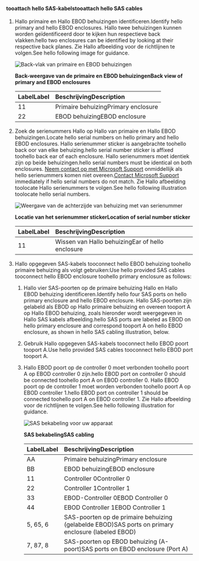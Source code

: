 <!--author=alkohli last changed:02/22/16-->

#### <a name="tooattach-hello-sas-cables"></a><span data-ttu-id="c208f-101">tooattach hello SAS-kabels</span><span class="sxs-lookup"><span data-stu-id="c208f-101">tooattach hello SAS cables</span></span>
1. <span data-ttu-id="c208f-102">Hallo primaire en Hallo EBOD behuizingen identificeren.</span><span class="sxs-lookup"><span data-stu-id="c208f-102">Identify hello primary and hello EBOD enclosures.</span></span> <span data-ttu-id="c208f-103">Hallo twee behuizingen kunnen worden geïdentificeerd door te kijken hun respectieve back vlakken.</span><span class="sxs-lookup"><span data-stu-id="c208f-103">hello two enclosures can be identified by looking at their respective back planes.</span></span> <span data-ttu-id="c208f-104">Zie Hallo afbeelding voor de richtlijnen te volgen.</span><span class="sxs-lookup"><span data-stu-id="c208f-104">See hello following image for guidance.</span></span> 
   
    ![Back-vlak van primaire en EBOD behuizingen](./media/storsimple-sas-cable-8600/HCSBackplaneofprimaryandEBODenclosure.png)
   
    <span data-ttu-id="c208f-106">**Back-weergave van de primaire en EBOD behuizingen**</span><span class="sxs-lookup"><span data-stu-id="c208f-106">**Back view of primary and EBOD enclosures**</span></span>
   
   | <span data-ttu-id="c208f-107">Label</span><span class="sxs-lookup"><span data-stu-id="c208f-107">Label</span></span> | <span data-ttu-id="c208f-108">Beschrijving</span><span class="sxs-lookup"><span data-stu-id="c208f-108">Description</span></span> |
   |:--- |:--- |
   | <span data-ttu-id="c208f-109">1</span><span class="sxs-lookup"><span data-stu-id="c208f-109">1</span></span> |<span data-ttu-id="c208f-110">Primaire behuizing</span><span class="sxs-lookup"><span data-stu-id="c208f-110">Primary enclosure</span></span> |
   | <span data-ttu-id="c208f-111">2</span><span class="sxs-lookup"><span data-stu-id="c208f-111">2</span></span> |<span data-ttu-id="c208f-112">EBOD behuizing</span><span class="sxs-lookup"><span data-stu-id="c208f-112">EBOD enclosure</span></span> |
2. <span data-ttu-id="c208f-113">Zoek de serienummers Hallo op Hallo van primaire en Hallo EBOD behuizingen.</span><span class="sxs-lookup"><span data-stu-id="c208f-113">Locate hello serial numbers on hello primary and hello EBOD enclosures.</span></span> <span data-ttu-id="c208f-114">Hallo serienummer sticker is aangebrachte toohello back oor van elke behuizing.</span><span class="sxs-lookup"><span data-stu-id="c208f-114">hello serial number sticker is affixed toohello back ear of each enclosure.</span></span> <span data-ttu-id="c208f-115">Hallo serienummers moet identiek zijn op beide behuizingen.</span><span class="sxs-lookup"><span data-stu-id="c208f-115">hello serial numbers must be identical on both enclosures.</span></span> <span data-ttu-id="c208f-116">[Neem contact op met Microsoft Support](../articles/storsimple/storsimple-contact-microsoft-support.md) onmiddellijk als hello serienummers komen niet overeen.</span><span class="sxs-lookup"><span data-stu-id="c208f-116">[Contact Microsoft Support](../articles/storsimple/storsimple-contact-microsoft-support.md) immediately if hello serial numbers do not match.</span></span> <span data-ttu-id="c208f-117">Zie Hallo afbeelding toolocate Hallo serienummers te volgen.</span><span class="sxs-lookup"><span data-stu-id="c208f-117">See hello following illustration toolocate hello serial numbers.</span></span>
   
    ![Weergave van de achterzijde van behuizing met van serienummer](./media/storsimple-sas-cable-8600/HCSRearviewofenclosureindicatinglocationofserialnumbersticker.png)
   
    <span data-ttu-id="c208f-119">**Locatie van het serienummer sticker**</span><span class="sxs-lookup"><span data-stu-id="c208f-119">**Location of serial number sticker**</span></span>
   
   | <span data-ttu-id="c208f-120">Label</span><span class="sxs-lookup"><span data-stu-id="c208f-120">Label</span></span> | <span data-ttu-id="c208f-121">Beschrijving</span><span class="sxs-lookup"><span data-stu-id="c208f-121">Description</span></span> |
   |:--- |:--- |
   | <span data-ttu-id="c208f-122">1</span><span class="sxs-lookup"><span data-stu-id="c208f-122">1</span></span> |<span data-ttu-id="c208f-123">Wissen van Hallo behuizing</span><span class="sxs-lookup"><span data-stu-id="c208f-123">Ear of hello enclosure</span></span> |
3. <span data-ttu-id="c208f-124">Hallo opgegeven SAS-kabels tooconnect hello EBOD behuizing toohello primaire behuizing als volgt gebruiken:</span><span class="sxs-lookup"><span data-stu-id="c208f-124">Use hello provided SAS cables tooconnect hello EBOD enclosure toohello primary enclosure as follows:</span></span>
   
   1. <span data-ttu-id="c208f-125">Hallo vier SAS-poorten op de primaire behuizing Hallo en Hallo EBOD behuizing identificeren.</span><span class="sxs-lookup"><span data-stu-id="c208f-125">Identify hello four SAS ports on hello primary enclosure and hello EBOD enclosure.</span></span> <span data-ttu-id="c208f-126">Hallo SAS-poorten zijn gelabeld als EBOD op Hallo primaire behuizing en overeen tooport A op Hallo EBOD behuizing, zoals hieronder wordt weergegeven in Hallo SAS kabels afbeelding.</span><span class="sxs-lookup"><span data-stu-id="c208f-126">hello SAS ports are labeled as EBOD on hello primary enclosure and correspond tooport A on hello EBOD enclosure, as shown in hello SAS cabling illustration, below.</span></span>
   2. <span data-ttu-id="c208f-127">Gebruik Hallo opgegeven SAS-kabels tooconnect hello EBOD poort tooport A.</span><span class="sxs-lookup"><span data-stu-id="c208f-127">Use hello provided SAS cables tooconnect hello EBOD port tooport A.</span></span>
   3. <span data-ttu-id="c208f-128">Hallo EBOD poort op de controller 0 moet verbonden toohello poort A op EBOD controller 0 zijn.</span><span class="sxs-lookup"><span data-stu-id="c208f-128">hello EBOD port on controller 0 should be connected toohello port A on EBOD controller 0.</span></span> <span data-ttu-id="c208f-129">Hallo EBOD poort op de controller 1 moet worden verbonden toohello poort A op EBOD controller 1.</span><span class="sxs-lookup"><span data-stu-id="c208f-129">hello EBOD port on controller 1 should be connected toohello port A on EBOD controller 1.</span></span> <span data-ttu-id="c208f-130">Zie Hallo afbeelding voor de richtlijnen te volgen.</span><span class="sxs-lookup"><span data-stu-id="c208f-130">See hello following illustration for guidance.</span></span> 
      
      ![SAS bekabeling voor uw apparaat](./media/storsimple-sas-cable-8600/HCSSAScablingforyourdevice.png)
      
      <span data-ttu-id="c208f-132">**SAS bekabeling**</span><span class="sxs-lookup"><span data-stu-id="c208f-132">**SAS cabling**</span></span>
      
      | <span data-ttu-id="c208f-133">Label</span><span class="sxs-lookup"><span data-stu-id="c208f-133">Label</span></span> | <span data-ttu-id="c208f-134">Beschrijving</span><span class="sxs-lookup"><span data-stu-id="c208f-134">Description</span></span> |
      |:--- |:--- |
      | <span data-ttu-id="c208f-135">A</span><span class="sxs-lookup"><span data-stu-id="c208f-135">A</span></span> |<span data-ttu-id="c208f-136">Primaire behuizing</span><span class="sxs-lookup"><span data-stu-id="c208f-136">Primary enclosure</span></span> |
      | <span data-ttu-id="c208f-137">B</span><span class="sxs-lookup"><span data-stu-id="c208f-137">B</span></span> |<span data-ttu-id="c208f-138">EBOD behuizing</span><span class="sxs-lookup"><span data-stu-id="c208f-138">EBOD enclosure</span></span> |
      | <span data-ttu-id="c208f-139">1</span><span class="sxs-lookup"><span data-stu-id="c208f-139">1</span></span> |<span data-ttu-id="c208f-140">Controller 0</span><span class="sxs-lookup"><span data-stu-id="c208f-140">Controller 0</span></span> |
      | <span data-ttu-id="c208f-141">2</span><span class="sxs-lookup"><span data-stu-id="c208f-141">2</span></span> |<span data-ttu-id="c208f-142">Controller 1</span><span class="sxs-lookup"><span data-stu-id="c208f-142">Controller 1</span></span> |
      | <span data-ttu-id="c208f-143">3</span><span class="sxs-lookup"><span data-stu-id="c208f-143">3</span></span> |<span data-ttu-id="c208f-144">EBOD-Controller 0</span><span class="sxs-lookup"><span data-stu-id="c208f-144">EBOD Controller 0</span></span> |
      | <span data-ttu-id="c208f-145">4</span><span class="sxs-lookup"><span data-stu-id="c208f-145">4</span></span> |<span data-ttu-id="c208f-146">EBOD Controller 1</span><span class="sxs-lookup"><span data-stu-id="c208f-146">EBOD Controller 1</span></span> |
      | <span data-ttu-id="c208f-147">5, 6</span><span class="sxs-lookup"><span data-stu-id="c208f-147">5, 6</span></span> |<span data-ttu-id="c208f-148">SAS-poorten op de primaire behuizing (gelabelde EBOD)</span><span class="sxs-lookup"><span data-stu-id="c208f-148">SAS ports on primary enclosure (labeled EBOD)</span></span> |
      | <span data-ttu-id="c208f-149">7, 8</span><span class="sxs-lookup"><span data-stu-id="c208f-149">7, 8</span></span> |<span data-ttu-id="c208f-150">SAS-poorten op EBOD behuizing (A-poort)</span><span class="sxs-lookup"><span data-stu-id="c208f-150">SAS ports on EBOD enclosure (Port A)</span></span> |

